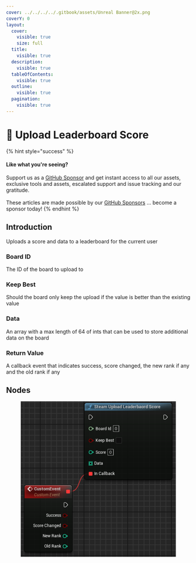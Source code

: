```yaml
---
cover: ../../../../.gitbook/assets/Unreal Banner@2x.png
coverY: 0
layout:
  cover:
    visible: true
    size: full
  title:
    visible: true
  description:
    visible: true
  tableOfContents:
    visible: true
  outline:
    visible: true
  pagination:
    visible: true
---
```


# 🔵 Upload Leaderboard Score

{% hint style="success" %}
#### Like what you're seeing?

Support us as a [GitHub Sponsor](../../../../become-a-sponsor/) and get instant access to all our assets, exclusive tools and assets, escalated support and issue tracking and our gratitude.\
\
These articles are made possible by our [GitHub Sponsors](../../../../become-a-sponsor/) ... become a sponsor today!
{% endhint %}

## Introduction

Uploads a score and data to a leaderboard for the current user

### Board ID

The ID of the board to upload to

### Keep Best

Should the board only keep the upload if the value is better than the existing value

### Data

An array with a max length of 64 of ints that can be used to store additional data on the board

### Return Value

A callback event that indicates success, score changed, the new rank if any and the old rank if any

## Nodes

<figure><img src="../../../../.gitbook/assets/image (844).png" alt=""><figcaption></figcaption></figure>
